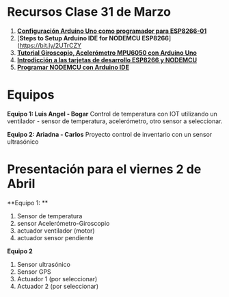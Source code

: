 # Recursos Clase 31 de Marzo

1.  [**Configuración Arduino Uno como programador para ESP8266-01**](https://create.arduino.cc/projecthub/pratikdesai/how-to-program-esp8266-esp-01-module-with-arduino-uno-598166)
2.  [**Steps to Setup Arduino IDE for NODEMCU ESP8266**](https://bit.ly/2UTrCZY
3.  [**Tutorial Giroscopio, Acelerómetro MPU6050 con Arduino Uno**]([https://naylampmechatronics.com/blog/45_Tutorial-MPU6050-Aceler%C3%B3metro-y-Giroscopio.html](https://naylampmechatronics.com/blog/45_Tutorial-MPU6050-Acelerómetro-y-Giroscopio.html))
4.  [**Introdicción a las tarjetas de desarrollo ESP8266 y NODEMCU**]([https://github.com/jaimelaborda/Planta-Twittera/wiki/1.-Introducci%C3%B3n-al-ESP8266-y-NodeMCU](https://github.com/jaimelaborda/Planta-Twittera/wiki/1.-Introducción-al-ESP8266-y-NodeMCU))
5.  [**Programar NODEMCU con Arduino IDE**](https://programarfacil.com/esp8266/como-programar-nodemcu-ide-arduino/)


# Equipos

**Equipo 1: Luis Angel - Bogar**
Control de temperatura con IOT utilizando un ventilador - sensor de temperatura, acelerómetro, otro sensor a seleccionar. 

**Equipo 2: Ariadna - Carlos**
Proyecto control de inventario con un sensor ultrasónico

# Presentación para el viernes 2 de Abril

**Equipo 1: **
1.  Sensor de temperatura
2.  sensor Acelerómetro-Giroscopio
3.  actuador ventilador (motor)
4.  actuador sensor pendiente 

**Equipo 2**
1. Sensor ultrasónico
2. Sensor GPS
3. Actuador 1 (por seleccionar)
4. Actuador 2 (por seleccionar)












